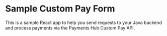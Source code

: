 # Sample Custom Pay Form

This is a sample React app to help you send requests to your Java backend and process payments via the Payments Hub Custom Pay API.